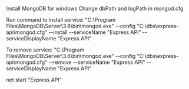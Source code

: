 Install MongoDB for windows
Change dbPath and logPath in mongod.cfg

Run command to install service:
"C:\Program Files\MongoDB\Server\3.6\bin\mongod.exe" --config "C:\dbs\express-api\mongod.cfg" --install --serviceName "Express API" --serviceDisplayName "Express API"

To remove service:
"C:\Program Files\MongoDB\Server\3.6\bin\mongod.exe" --config "C:\dbs\express-api\mongod.cfg" --remove --serviceName "Express API" --serviceDisplayName "Express API"

net start "Express API"